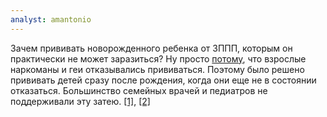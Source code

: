 ```yaml
---
analyst: amantonio
---
```


Зачем прививать новорожденного ребенка от ЗППП, которым он практически не может заразиться? Ну просто [потому](http://www.nytimes.com/1991/03/01/us/us-panel-urges-that-all-children-be-vaccinated-for-hepatitis-b.html), что взрослые наркоманы и геи отказывались прививаться. Поэтому было решено прививать детей сразу после рождения, когда они еще не в состоянии отказаться. Большинство семейных врачей и педиатров не поддерживали эту затею. [[1]](https://www.ncbi.nlm.nih.gov/pubmed/8385309), [[2]](https://www.ncbi.nlm.nih.gov/pubmed/8165072)
